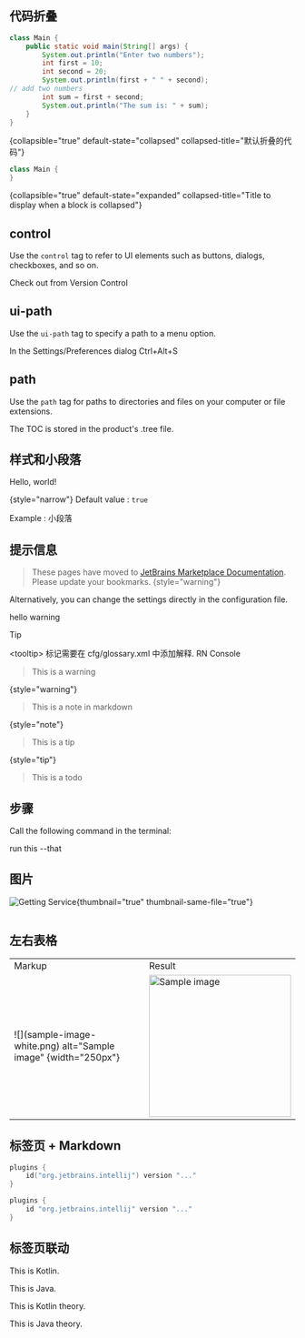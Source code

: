 [//]: # (title: Demo)
[//]: # (<excerpt>标签页等功能演示.</excerpt>)


## 代码折叠
```java
class Main {
    public static void main(String[] args) {
        System.out.println("Enter two numbers");
        int first = 10;
        int second = 20;
        System.out.println(first + " " + second);
// add two numbers
        int sum = first + second;
        System.out.println("The sum is: " + sum);
    }
}
```
{collapsible="true" default-state="collapsed"
collapsed-title="默认折叠的代码"}


```java
class Main {
}
```
{collapsible="true" default-state="expanded"
collapsed-title="Title to display when a block is collapsed"}


## control

Use the `control` tag to refer to UI elements such as buttons, dialogs, checkboxes, and so on.


<control>
Check out from Version Control
</control>

## ui-path

Use the `ui-path` tag to specify a path to a menu option.

In the <ui-path>Settings/Preferences</ui-path> dialog <shortcut>Ctrl+Alt+S</shortcut>

## path

Use the `path` tag for paths to directories and files on your computer or file extensions.

The TOC is stored in the product's
<path>.tree</path> file.

## 样式和小段落
<format style="bold" color="Red">Hello, world!</format>

{style="narrow"}
Default value
: `true`

Example
: 小段落

## 提示信息

> These pages have moved to [JetBrains Marketplace Documentation](https://plugins.jetbrains.com/docs/marketplace). Please update your bookmarks.
> {style="warning"}

<tip>Alternatively, you can change the settings directly in the configuration file.</tip>

<note>
    hello
</note>
<warning>warning</warning>

<tip>Tip</tip>

&lt;tooltip&gt; 标记需要在 <path>cfg/glossary.xml</path> 中添加解释.
<tooltip term="RN">RN Console</tooltip>

> This is a warning
>
{style="warning"}

> This is a note in markdown
>
{style="note"}

> This is a tip
>
{style="tip"}

> This is a todo
>
>

## 步骤
<procedure title="步骤" collapsible="true">
    <step>
        <p>
            Call the following command in the terminal:
        </p>
        <code-block lang="bash">
            run this --that
        </code-block>
    </step>
</procedure>

## 图片
![Getting Service](rnconsole-install-dark.png){thumbnail="true" thumbnail-same-file="true"}

<img src="screenshot_.gif" alt="" />

[//]: # (![Screenshot]&#40;screenshot_.gif&#41;&#41;{width="32" animated="true"  alt="Alt" border-effect="rounded" thumbnail="true" thumbnail-same-file="true"})

## 左右表格
<table>
            <tr>
                <td width="50%">Markup</td>
                <td width="50%">Result</td>
            </tr>
            <tr>
                <td>
                    <code-block>
                        ![](sample-image-white.png) alt="Sample image"  {width="250px"}
                    </code-block>
                </td>
                <td>
                    <img src="screenshot_.gif" alt="Sample image" width="250"/>
                </td>
            </tr>
</table>

## 标签页 + Markdown
<tabs group="languages">
<tab title="Kotlin" group-key="kotlin">

```kotlin
plugins {
    id("org.jetbrains.intellij") version "..."
}
```

</tab>
<tab title="Groovy" group-key="groovy">

```groovy
plugins {
    id "org.jetbrains.intellij" version "..."
}
```

</tab>
</tabs>

## 标签页联动

<tabs group="languages">
    <tab title="Kotlin" group-key="kotlin">
        <p>This is Kotlin.</p>
    </tab>
    <tab title="Java" group-key="java">
        <p>This is Java.</p>
    </tab>
</tabs>

<tabs  group="languages">
    <tab title="Kotlin Theory" group-key="kotlin">
        <p>This is Kotlin theory.</p>
    </tab>
    <tab title="Java Theory" group-key="java">
        <p>This is Java theory.</p>
    </tab>
</tabs>
